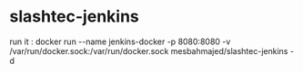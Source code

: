 # slashtec-jenkins


run it : docker run --name jenkins-docker -p 8080:8080 -v /var/run/docker.sock:/var/run/docker.sock mesbahmajed/slashtec-jenkins -d
